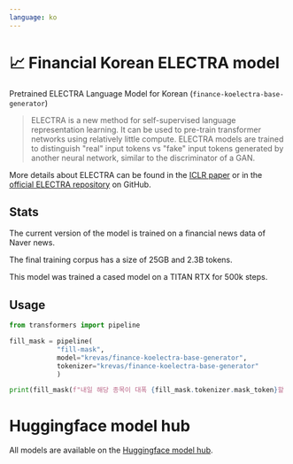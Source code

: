 ```yaml
---
language: ko
---
```


# 📈 Financial Korean ELECTRA model

Pretrained ELECTRA Language Model for Korean (`finance-koelectra-base-generator`)

> ELECTRA is a new method for self-supervised language representation learning. It can be used to
> pre-train transformer networks using relatively little compute. ELECTRA models are trained to
> distinguish "real" input tokens vs "fake" input tokens generated by another neural network, similar to
> the discriminator of a GAN.

More details about ELECTRA can be found in the [ICLR paper](https://openreview.net/forum?id=r1xMH1BtvB)
or in the [official ELECTRA repository](https://github.com/google-research/electra) on GitHub.

## Stats

The current version of the model is trained on a financial news data of Naver news.

The final training corpus has a size of 25GB and 2.3B tokens.

This model was trained a cased model on a TITAN RTX for 500k steps.

## Usage

```python
from transformers import pipeline

fill_mask = pipeline(
            "fill-mask",
            model="krevas/finance-koelectra-base-generator",
            tokenizer="krevas/finance-koelectra-base-generator"
            )

print(fill_mask(f"내일 해당 종목이 대폭 {fill_mask.tokenizer.mask_token}할 것이다."))
```

# Huggingface model hub

All models are available on the [Huggingface model hub](https://huggingface.co/krevas).
